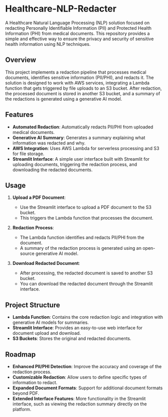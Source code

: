 # Healthcare-NLP-Redacter

A Healthcare Natural Language Processing (NLP) solution focused on redacting Personally Identifiable Information (PII) and Protected Health Information (PHI) from medical documents. This repository provides a simple and effective way to ensure the privacy and security of sensitive health information using NLP techniques.

## Overview

This project implements a redaction pipeline that processes medical documents, identifies sensitive information (PII/PHI), and redacts it. The solution is designed to work with AWS services, integrating a Lambda function that gets triggered by file uploads to an S3 bucket. After redaction, the processed document is stored in another S3 bucket, and a summary of the redactions is generated using a generative AI model.

## Features

- **Automated Redaction**: Automatically redacts PII/PHI from uploaded medical documents.
- **Generative AI Summary**: Generates a summary explaining what information was redacted and why.
- **AWS Integration**: Uses AWS Lambda for serverless processing and S3 for file storage.
- **Streamlit Interface**: A simple user interface built with Streamlit for uploading documents, triggering the redaction process, and downloading the redacted documents.

## Usage

1. **Upload a PDF Document**:

   - Use the Streamlit interface to upload a PDF document to the S3 bucket.
   - This triggers the Lambda function that processes the document.

2. **Redaction Process**:

   - The Lambda function identifies and redacts PII/PHI from the document.
   - A summary of the redaction process is generated using an open-source generative AI model.

3. **Download Redacted Document**:
   - After processing, the redacted document is saved to another S3 bucket.
   - You can download the redacted document through the Streamlit interface.

## Project Structure

- **Lambda Function**: Contains the core redaction logic and integration with generative AI models for summaries.
- **Streamlit Interface**: Provides an easy-to-use web interface for document upload and download.
- **S3 Buckets**: Stores the original and redacted documents.

## Roadmap

- **Enhanced PII/PHI Detection**: Improve the accuracy and coverage of the redaction process.
- **Customizable Redaction**: Allow users to define specific types of information to redact.
- **Expanded Document Formats**: Support for additional document formats beyond PDF.
- **Extended Interface Features**: More functionality in the Streamlit interface, such as viewing the redaction summary directly on the platform.
